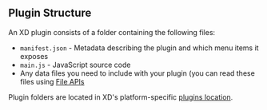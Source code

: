 ## Plugin Structure
An XD plugin consists of a folder containing the following files:

* `manifest.json` - Metadata describing the plugin and which menu items it exposes
* `main.js` - JavaScript source code
* Any data files you need to include with your plugin (you can read these files using [File APIs](./reference/uxp/using-file-apis.md)

Plugin folders are located in XD's platform-specific [plugins location](./plugin-location.md).